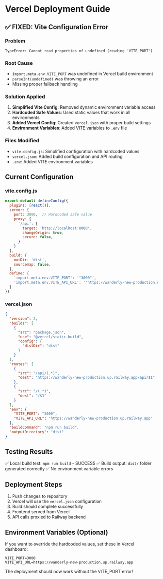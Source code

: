 # Vercel Deployment Guide

## ✅ FIXED: Vite Configuration Error

### Problem
`TypeError: Cannot read properties of undefined (reading 'VITE_PORT')`

### Root Cause
- `import.meta.env.VITE_PORT` was undefined in Vercel build environment
- `parseInt(undefined)` was throwing an error
- Missing proper fallback handling

### Solution Applied
1. **Simplified Vite Config**: Removed dynamic environment variable access
2. **Hardcoded Safe Values**: Used static values that work in all environments
3. **Added Vercel Config**: Created `vercel.json` with proper build settings
4. **Environment Variables**: Added VITE variables to `.env` file

### Files Modified
- `vite.config.js`: Simplified configuration with hardcoded values
- `vercel.json`: Added build configuration and API routing
- `.env`: Added VITE environment variables

## Current Configuration

### vite.config.js
```javascript
export default defineConfig({
  plugins: [react()],
  server: {
    port: 3000,  // Hardcoded safe value
    proxy: {
      '/api': {
        target: 'http://localhost:8000',
        changeOrigin: true,
        secure: false,
      }
    }
  },
  build: {
    outDir: 'dist',
    sourcemap: false,
  },
  define: {
    'import.meta.env.VITE_PORT': '"3000"',
    'import.meta.env.VITE_API_URL': '"https://wanderly-new-production.up.railway.app"',
  }
})
```

### vercel.json
```json
{
  "version": 2,
  "builds": [
    {
      "src": "package.json",
      "use": "@vercel/static-build",
      "config": {
        "distDir": "dist"
      }
    }
  ],
  "routes": [
    {
      "src": "/api/(.*)",
      "dest": "https://wanderly-new-production.up.railway.app/api/$1"
    },
    {
      "src": "/(.*)",
      "dest": "/$1"
    }
  ],
  "env": {
    "VITE_PORT": "3000",
    "VITE_API_URL": "https://wanderly-new-production.up.railway.app"
  },
  "buildCommand": "npm run build",
  "outputDirectory": "dist"
}
```

## Testing Results
✅ Local build test: `npm run build` - SUCCESS
✅ Build output: `dist/` folder generated correctly
✅ No environment variable errors

## Deployment Steps
1. Push changes to repository
2. Vercel will use the `vercel.json` configuration
3. Build should complete successfully
4. Frontend served from Vercel
5. API calls proxied to Railway backend

## Environment Variables (Optional)
If you want to override the hardcoded values, set these in Vercel dashboard:
```
VITE_PORT=3000
VITE_API_URL=https://wanderly-new-production.up.railway.app
```

The deployment should now work without the VITE_PORT error!
